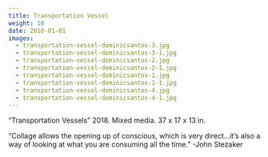 ```yaml
---
title: Transportation Vessel
weight: 10
date: 2018-01-01
images:
  - transportation-vessel-dominicsantos-3.jpg
  - transportation-vessel-dominicsantos-3-1.jpg
  - transportation-vessel-dominicsantos-2.jpg
  - transportation-vessel-dominicsantos-2-1.jpg
  - transportation-vessel-dominicsantos-1.jpg
  - transportation-vessel-dominicsantos-1-1.jpg
  - transportation-vessel-dominicsantos-4.jpg
  - transportation-vessel-dominicsantos-4-1.jpg
---
```


“Transportation Vessels” 2018. Mixed media. 37 x 17 x 13 in.

“Collage allows the opening up of conscious, which is very direct...it’s also a way of looking at what you are consuming all the time.”
-John Stezaker
